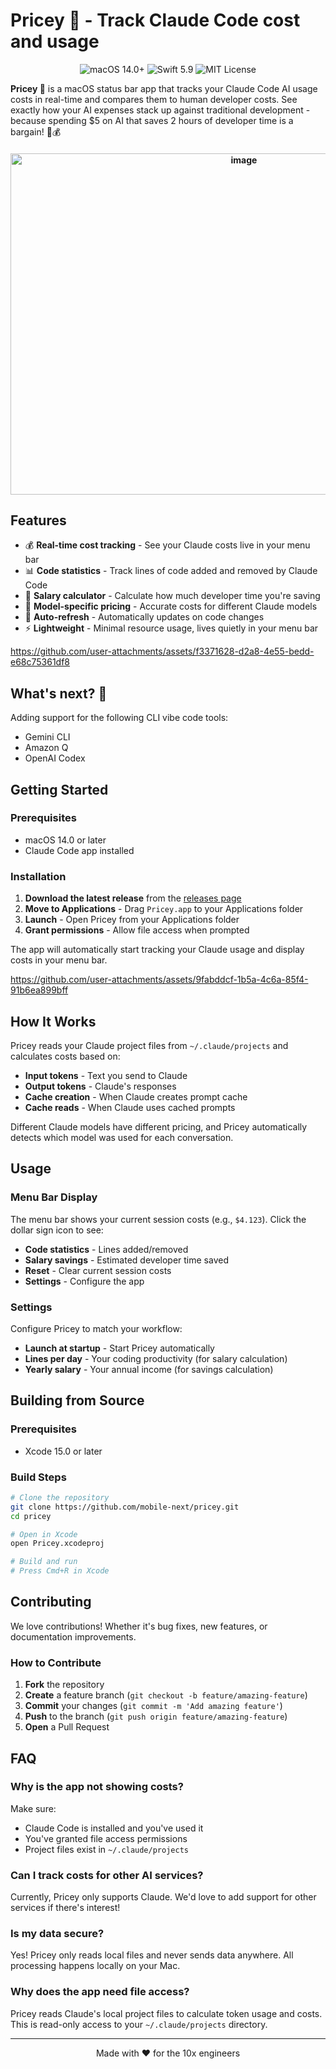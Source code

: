 # Pricey 🤑 - Track Claude Code cost and usage

<div align="center">
  <img src="https://img.shields.io/badge/macOS-14.0+-blue.svg" alt="macOS 14.0+">
  <img src="https://img.shields.io/badge/Swift-5.9-orange.svg" alt="Swift 5.9">
  <img src="https://img.shields.io/badge/license-MIT-green.svg" alt="MIT License">
</div>

**Pricey 🤑** is a macOS status bar app that tracks your Claude Code AI usage costs in real-time and compares them to human developer costs. See exactly how your AI expenses stack up against traditional development - because spending $5 on AI that saves 2 hours of developer time is a bargain! 🤖💰

<h4 align="center">
<img width="731" height="546" alt="image" src="https://github.com/user-attachments/assets/5ad86d1c-0393-4cf6-86cd-d2088015af32" />


## Features

- 💰 **Real-time cost tracking** - See your Claude costs live in your menu bar
- 📊 **Code statistics** - Track lines of code added and removed by Claude Code
- 💼 **Salary calculator** - Calculate how much developer time you're saving
- 🎯 **Model-specific pricing** - Accurate costs for different Claude models
- 🔄 **Auto-refresh** - Automatically updates on code changes
- ⚡ **Lightweight** - Minimal resource usage, lives quietly in your menu bar



https://github.com/user-attachments/assets/f3371628-d2a8-4e55-bedd-e68c75361df8

## What's next? 🚀

Adding support for the following CLI vibe code tools:
- Gemini CLI
- Amazon Q
- OpenAI Codex

## Getting Started

### Prerequisites

- macOS 14.0 or later
- Claude Code app installed

### Installation

1. **Download the latest release** from the [releases page](https://github.com/mobile-next/pricey/releases)
2. **Move to Applications** - Drag `Pricey.app` to your Applications folder
3. **Launch** - Open Pricey from your Applications folder
4. **Grant permissions** - Allow file access when prompted

The app will automatically start tracking your Claude usage and display costs in your menu bar.



https://github.com/user-attachments/assets/9fabddcf-1b5a-4c6a-85f4-91b6ea899bff



## How It Works

Pricey reads your Claude project files from `~/.claude/projects` and calculates costs based on:

- **Input tokens** - Text you send to Claude
- **Output tokens** - Claude's responses
- **Cache creation** - When Claude creates prompt cache
- **Cache reads** - When Claude uses cached prompts

Different Claude models have different pricing, and Pricey automatically detects which model was used for each conversation.

## Usage

### Menu Bar Display

The menu bar shows your current session costs (e.g., `$4.123`). Click the dollar sign icon to see:

- **Code statistics** - Lines added/removed
- **Salary savings** - Estimated developer time saved
- **Reset** - Clear current session costs
- **Settings** - Configure the app

### Settings

Configure Pricey to match your workflow:

- **Launch at startup** - Start Pricey automatically
- **Lines per day** - Your coding productivity (for salary calculation)
- **Yearly salary** - Your annual income (for savings calculation)

## Building from Source

### Prerequisites

- Xcode 15.0 or later

### Build Steps

```bash
# Clone the repository
git clone https://github.com/mobile-next/pricey.git
cd pricey

# Open in Xcode
open Pricey.xcodeproj

# Build and run
# Press Cmd+R in Xcode
```

## Contributing

We love contributions! Whether it's bug fixes, new features, or documentation improvements.

### How to Contribute

1. **Fork** the repository
2. **Create** a feature branch (`git checkout -b feature/amazing-feature`)
3. **Commit** your changes (`git commit -m 'Add amazing feature'`)
4. **Push** to the branch (`git push origin feature/amazing-feature`)
5. **Open** a Pull Request

## FAQ

### Why is the app not showing costs?

Make sure:
- Claude Code is installed and you've used it
- You've granted file access permissions
- Project files exist in `~/.claude/projects`

### Can I track costs for other AI services?

Currently, Pricey only supports Claude. We'd love to add support for other services if there's interest!

### Is my data secure?

Yes! Pricey only reads local files and never sends data anywhere. All processing happens locally on your Mac.

### Why does the app need file access?

Pricey reads Claude's local project files to calculate token usage and costs. This is read-only access to your `~/.claude/projects` directory.


---

<div align="center">
  Made with ❤️ for the 10x engineers
</div>
